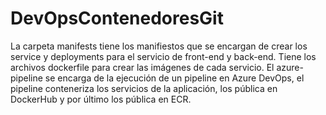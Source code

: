 # DevOpsContenedoresGit
La carpeta manifests tiene los manifiestos que se encargan de crear los service y deployments para el servicio de front-end y back-end. 
Tiene los archivos dockerfile para crear las imágenes de cada servicio. 
El azure-pipeline se encarga de la ejecución de un pipeline en Azure DevOps, el pipeline conteneriza los servicios de la aplicación, los pública en DockerHub y por último los pública en ECR.
